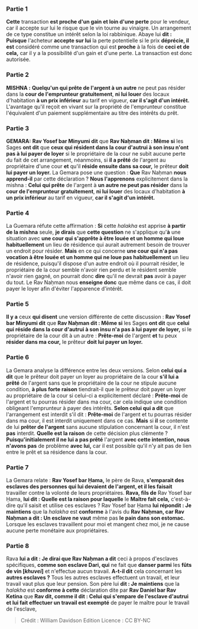 
### Partie 1
<b>Cette</b> transaction <b>est proche d'un gain et loin d'une perte</b> pour le vendeur, car il accepte sur lui le risque que le vin tourne au vinaigre. Un arrangement de ce type constitue un intérêt selon la loi rabbinique. Abaye lui <b>dit : Puisque</b> l'acheteur <b>accepte sur lui</b> la perte potentielle si le prix <b>déprécie, il est</b> considéré comme une transaction qui est <b>proche</b> à la fois de <b>ceci et de cela,</b> car il y a la possibilité d'un gain et d'une perte. La transaction est donc autorisée.

### Partie 2
<strong>MISHNA :</strong> <b>Quelqu'un qui prête de l'argent à un autre</b> ne peut pas résider dans</b> la <b>cour de l'emprunteur gratuitement</b>, <b>ni lui louer</b> des locaux d'habitation <b>à un prix inférieur</b> au tarif en vigueur, <b>car il s'agit d'un intérêt.</b> L'avantage qu'il reçoit en vivant sur la propriété de l'emprunteur constitue l'équivalent d'un paiement supplémentaire au titre des intérêts du prêt.

### Partie 3
<strong>GEMARA:</strong> <b>Rav Yosef bar Minyumi dit</b> que <b>Rav Naḥman dit : Même si</b> les Sages <b>ont dit</b> que <b>ceux qui résident dans la cour d'autrui à son insu n'ont pas à lui payer de loyer</b> si le propriétaire de la cour ne subit aucune perte du fait de cet arrangement, néanmoins, si <b>il a prêté</b> de l'argent au propriétaire d'une cour <b>et</b> qu'il <b>réside ensuite dans sa cour,</b> le prêteur <b>doit lui payer un loyer.</b> La Gemara pose une question : <b>Que</b> Rav Naḥman <b>nous apprend-il</b> par cette déclaration ? <b>Nous l'apprenons</b> explicitement dans la mishna : <b>Celui qui prête</b> de l'argent à <b>un autre ne peut pas résider</b> dans la <b>cour de l'emprunteur gratuitement</b>, <b>ni lui louer</b> des locaux d'habitation <b>à un prix inférieur</b> au tarif en vigueur, <b>car il s'agit d'un intérêt.</b>

### Partie 4
La Guemara réfute cette affirmation : <b>Si</b> cette <i>halakha</i> est apprise <b>à partir de la mishna</b> seule, <b>je dirais</b> que <b>cette question</b> ne s'applique qu'<b>à</b> une situation avec <b>une cour qui s'apprête à être louée et un homme qui loue habituellement</b> un lieu de résidence qui aurait autrement besoin de trouver un endroit pour résider. <b>Mais</b> en ce qui concerne <b>une cour qui n'a pas vocation à être louée et un homme qui ne loue pas habituellement</b> un lieu de résidence, puisqu'il dispose d'un autre endroit où il pourrait résider, le propriétaire de la cour semble n'avoir rien perdu et le résident semble n'avoir rien gagné, on pourrait donc <b>dire</b> qu'il ne devrait <b>pas</b> avoir à payer du tout. Le Rav Naḥman nous <b>enseigne donc</b> que même dans ce cas, il doit payer le loyer afin d'éviter l'apparence d'intérêt.

### Partie 5
<b>Il y a</b> ceux <b>qui disent</b> une version différente de cette discussion : <b>Rav Yosef bar Minyumi dit</b> que <b>Rav Naḥman dit : Même si</b> les Sages <b>ont dit</b> que <b>celui qui réside dans la cour d'autrui à son insu n'a pas à lui payer de loyer,</b> si le propriétaire de la cour dit à un autre : <b>Prête-moi</b> de l'argent <b>et</b> tu peux <b>résider dans ma cour,</b> le prêteur <b>doit lui payer un loyer.</b>

### Partie 6
La Gemara analyse la différence entre les deux versions. Selon <b>celui qui a dit</b> que le prêteur doit payer un loyer au propriétaire de la cour <b>s'il lui a prêté</b> de l'argent sans que le propriétaire de la cour ne stipule aucune condition, <b>à plus forte raison</b> tiendrait-il que le prêteur doit payer un loyer au propriétaire de la cour si celui-ci a explicitement déclaré : <b>Prête-moi</b> de l'argent et tu pourras résider dans ma cour, car cela indique une condition obligeant l'emprunteur à payer des intérêts. <b>Selon celui qui a dit</b> que l'arrangement est interdit s'il dit : <b>Prête-moi</b> de l'argent et tu pourras résider dans ma cour, il est interdit uniquement dans ce cas. <b>Mais</b> si <b>il</b> se contente de lui <b>prêter de l'argent</b> sans aucune stipulation concernant la cour, il n'est <b>pas</b> interdit. <b>Quelle est la raison</b> de cette décision plus clémente ? <b>Puisqu'initialement il ne lui a pas prêté</b> l'argent <b>avec cette intention, nous n'avons pas</b> de problème <b>avec lui,</b> car il est possible qu'il n'y ait pas de lien entre le prêt et sa résidence dans la cour.

### Partie 7
La Gemara relate : <b>Rav Yosef bar Ḥama,</b> le père de Rava, <b>s'emparait des esclaves des personnes qui lui devaient de l'argent, et il les faisait</b> travailler contre la volonté de leurs propriétaires. <b>Rava, fils de</b> Rav Yosef bar Ḥama, <b>lui dit : Quelle est la raison pour laquelle</b> le <b>Maître fait cela,</b> c'est-à-dire qu'il saisit et utilise ces esclaves ? Rav Yosef bar Ḥama <b>lui répondit : Je maintiens</b> que la <i>halakha</i> est <b>conforme</b> à l'avis du <b>Rav Naḥman, car Rav Naḥman a dit : Un esclave ne vaut</b> même pas <b>le pain dans son estomac.</b> Lorsque les esclaves travaillent pour moi et mangent chez moi, je ne cause aucune perte monétaire aux propriétaires.

### Partie 8
Rava <b>lui a dit : Je dirai que Rav Naḥman a dit</b> ceci à propos d'esclaves spécifiques, <b>comme son esclave Dari, qui</b> ne fait que <b>danser parmi</b> les <b>fûts de vin [<i>khuvei</i>]</b> et n'effectue aucun travail. <b>A-t-il dit</b> cela concernant les <b>autres esclaves ?</b> Tous les autres esclaves effectuent un travail, et leur travail vaut plus que leur pension. Son père lui <b>dit : Je maintiens</b> que la <i>halakha</i> est <b>conforme à cette</b> déclaration dite par <b>Rav Daniel bar Rav Ketina</b> que <b>Rav dit, comme il dit : Celui qui s'empare de l'esclave d'autrui et lui fait effectuer un travail est exempté</b> de payer le maître pour le travail de l'esclave,

>Crédit : William Davidson Edition
>Licence : CC BY-NC